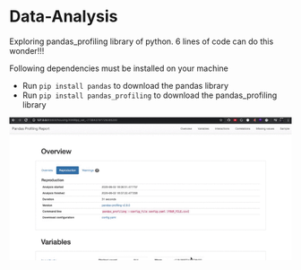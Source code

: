 # Data-Analysis
Exploring pandas_profiling library of python. 6 lines of code can do this wonder!!!

Following dependencies must be installed on your machine
- Run `pip install pandas` to download the pandas library
- Run `pip install pandas_profiling` to download the pandas_profiling library



![](output.gif)
